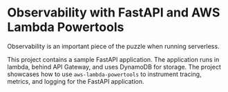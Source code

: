 # Observability with FastAPI and AWS Lambda Powertools

Observability is an important piece of the puzzle when running serverless.

This project contains a sample FastAPI application. The application runs in lambda, behind API Gateway, and uses DynamoDB for storage. The project showcases how to use `aws-lambda-powertools` to instrument tracing, metrics, and logging for the FastAPI application.
